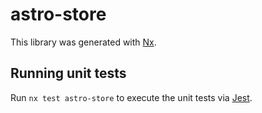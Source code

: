 # astro-store

This library was generated with [Nx](https://nx.dev).

## Running unit tests

Run `nx test astro-store` to execute the unit tests via [Jest](https://jestjs.io).
